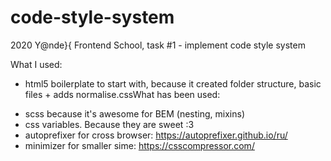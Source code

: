 # code-style-system
2020 Y@nde}{ Frontend School, task #1 - implement code style system

What I  used:
- html5 boilerplate to start with, because it created folder structure, basic files + adds normalise.cssWhat has been used:

<!-- npm install -g sass -->
- scss because it's awesome for BEM (nesting, mixins)
- css variables. Because they are sweet :3
- autoprefixer for cross browser: https://autoprefixer.github.io/ru/
- minimizer for smaller sime: https://csscompressor.com/
